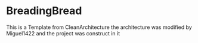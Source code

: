 # BreadingBread

This is a Template from CleanArchitecture the architecture was modified by Miguel1422 and the project was construct in it
